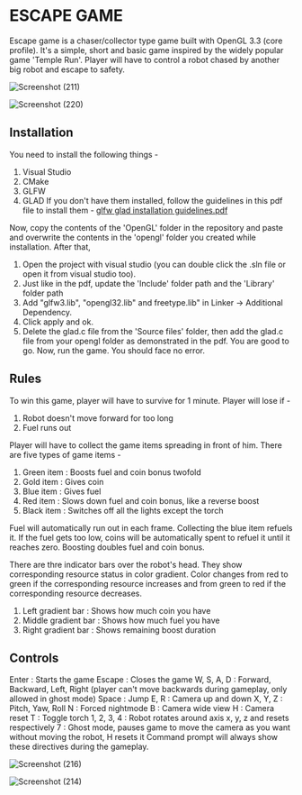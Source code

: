 # ESCAPE GAME

Escape game is a chaser/collector type game built with OpenGL 3.3 (core profile). It's a simple, short and basic game inspired by the widely popular game 'Temple Run'. Player will have to control a robot chased by another big robot and escape to safety.

![Screenshot (211)](https://github.com/Bokhtiar-Adil/Escape_game_v2/assets/103052177/9653ae3d-f4e8-468b-9c61-203ca1deccb0)

![Screenshot (220)](https://github.com/Bokhtiar-Adil/Escape_game_v2/assets/103052177/bfe23d5a-96be-4cfc-b071-b94a6d8854ec)

## Installation
You need to install the following things -
1. Visual Studio
2. CMake
3. GLFW
4. GLAD
If you don't have them installed, follow the guidelines in this pdf file to install them - [glfw glad installation guidelines.pdf](https://github.com/Bokhtiar-Adil/Escape_game_v2/files/13363734/glfw.glad.installation.guidelines.pdf)

Now, copy the contents of the 'OpenGL' folder in the repository and paste and overwrite the contents in the 'opengl' folder you created while installation. After that, 
1. Open the project with visual studio (you can double click the .sln file or open it from visual studio too).
2. Just like in the pdf, update the 'Include' folder path and the 'Library' folder path
3. Add "glfw3.lib", "opengl32.lib" and freetype.lib" in Linker -> Additional Dependency.
4. Click apply and ok.
5. Delete the glad.c file from the 'Source files' folder, then add the glad.c file from your opengl folder as demonstrated in the pdf.
You are good to go. Now, run the game. You should face no error.

## Rules
To win this game, player will have to survive for 1 minute. Player will lose if -
1. Robot doesn't move forward for too long
2. Fuel runs out

Player will have to collect the game items spreading in front of him. There are five types of game items -
1. Green item	: Boosts fuel and coin bonus twofold
2. Gold item	: Gives coin
3. Blue item	: Gives fuel
4. Red item	  : Slows down fuel and coin bonus, like a reverse boost
5. Black item	: Switches off all the lights except the torch

Fuel will automatically run out in each frame. Collecting the blue item refuels it. If the fuel gets too low, coins will be automatically spent to refuel it until it reaches zero. Boosting doubles fuel and coin bonus.

There are thre indicator bars over the robot's head. They show corresponding resource status in color gradient. Color changes from red to green if the corresponding resource increases and from green to red if the corresponding resource decreases. 
1. Left gradient bar	  : Shows how much coin you have
2. Middle gradient bar	: Shows how much fuel you have
3. Right gradient bar	  : Shows remaining boost duration

## Controls
Enter		    : Starts the game
Escape		  : Closes the game
W, S, A, D	: Forward, Backward, Left, Right (player can't move backwards during gameplay, only allowed in ghost mode)
Space		    : Jump
E, R		    : Camera up and down
X, Y, Z		  : Pitch, Yaw, Roll
N			      : Forced nightmode
B			      : Camera wide view
H			      : Camera reset
T			      : Toggle torch
1, 2, 3, 4	: Robot rotates around axis x, y, z and resets respectively
7           : Ghost mode, pauses game to move the camera as you want without moving the robot, H resets it
Command prompt will always show these directives during the gameplay.

![Screenshot (216)](https://github.com/Bokhtiar-Adil/Escape_game_v2/assets/103052177/c9ba36a1-8264-4b2e-b03b-4941df0e34c1)

![Screenshot (214)](https://github.com/Bokhtiar-Adil/Escape_game_v2/assets/103052177/35f15ced-f66e-4e0d-a0f2-7a9b986065eb)









